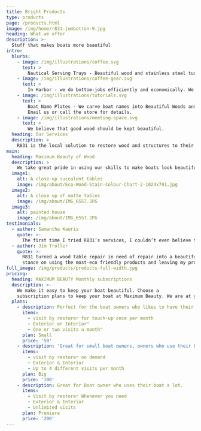 ```yaml
---
title: Bright Products
type: products
page: /products.html
image: /img/home/r831-jumbotron-9.jpg
heading: What we offer
description: >-
  Stuff that makes boats more beautiful
intro:
  blurbs:
    - image: /img/illustrations/coffee.svg
      text: >
        Nautical Serving Trays - Beautiful wood and stainless steel turned into beautiful servings trays, Charcuterie Boards, and Bread Boards to make boating life even better. 
    - image: /img/illustrations/coffee-gear.svg
      text: >
        In Harbor - we do bottom-jobs efficiently and economically. We are experts at color-matching and use top of the line paint systems to keep your boat fast and beautiful.
    - image: /img/illustrations/tutorials.svg
      text: >
        Boat Name Plates - We carve boat names into Beautiful Woods and preserve them so they stand out amongst the crowd.
        Email us or call the store for details.
    - image: /img/illustrations/meeting-space.svg
      text: >
        We believe that good wood should be kept beautiful.
  heading: Our Services
  description: >
    R831 is the local solution to restore wood and structures to their prior beauty.
main:
  heading: Maximum Beauty of Wood
  description: >
    We take great pride in using our skills to make boats look beautiful. Whether you want the reflecting shimmer of Ulta Gloss or the Matte finish so sought after by todays modern restaurants, we love making the tables something that last long and hold their beauty even through the rigors of heavy traffic use..
  image1:
    alt: A close-up succulent tables
    image: /img/about/Eco-Wood-Stain-Colour-Chart-2-1024x791.jpg
  image2:
    alt: A close up of matte tables
    image: /img/about/IMG_6557.JPG
  image3:
    alt: painted house
    image: /img/about/IMG_6557.JPG
testimonials:
  - author: Samantha Kauris
    quote: >-
      The first time I tried R831’s services, I couldn’t even believe that their restoration crew was more punctual that I was. They were under budget and delivered on time.
  - author: Jim Troller
    quote: >-
      R831 turned a wood table repair in need of repair into a beautiful masterpiece. I love their
      stance on using the most-eco friendly products and leaving my property immaculate. A job well done.
full_image: /img/products/products-full-width.jpg
pricing:
  heading: MAXIMUM BEAUTY Monthly subscriptions
  description: >-
    We make it easy to keep your boat beautiful. Choose a
    subscription plans to keep your boat at Maximum Beauty. We are at your doorstep whenever you need a touch-up. Contact us about more details and payment info.
  plans:
    - description: Perfect for the boat owners who likes to have their boat looking the best all year long.
      items:
        - visit by restorer for touch-up once per month
        - Exterior or Interior"
        - One or two visits a month"
      plan: Small
      price: '50'
    - description: 'Great for small boat owners, owners who use their boat a lot'
      items:
        - visit by restorer on demand
        - Exterior & Interior
        - Up to 4 different visits per month
      plan: Big
      price: '100'
    - description: Great for Boat owner who uses their boat a lot. 
      items:
        - Visit by restorer Whenever you need
        - Exterior & Interior
        - Unlimited visits
      plan: Premiere 
      price: '200'
---
```


